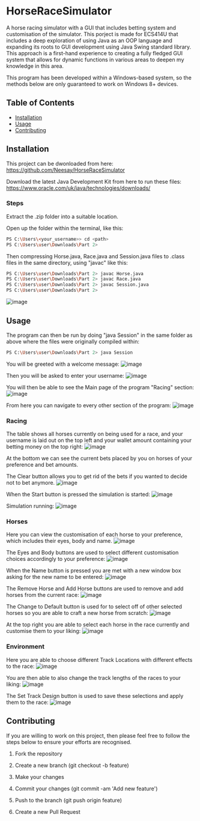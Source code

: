 # HorseRaceSimulator
A horse racing simulator with a GUI that includes betting system and customisation of the simulator. This porject is made for ECS414U that includes a deep exploration of using Java as an OOP language and expanding its roots to GUI development using Java Swing standard library. This approach is a first-hand experience to creating a fully fledged GUI system that allows for dynamic functions in various areas to deepen my knowledge in this area.

This program has been developed within a Windows-based system, so the methods below are only guaranteed to work on Windows 8+ devices.

## Table of Contents

- [Installation](#installation)
- [Usage](#usage)
- [Contributing](#contributing)

## Installation
This project can be dwonloaded from here: https://github.com/Neesay/HorseRaceSimulator

Download the latest Java Development Kit from here to run these files: https://www.oracle.com/uk/java/technologies/downloads/

### Steps
Extract the .zip folder into a suitable location. 

Open up the folder within the terminal, like this:
```bash
PS C:\Users\<your_username>> cd <path>
PS C:\Users\user\Downloads\Part 2>
```

Then compressing Horse.java, Race.java and Session.java files to .class files in the same directory, using "javac" like this:
```bash
PS C:\Users\user\Downloads\Part 2> javac Horse.java
PS C:\Users\user\Downloads\Part 2> javac Race.java
PS C:\Users\user\Downloads\Part 2> javac Session.java
PS C:\Users\user\Downloads\Part 2>
```
![image](https://github.com/Neesay/HorseRaceSimulator/assets/58012269/d2b43803-6b80-4e88-9e56-d3437bc91dd4)

## Usage
The program can then be run by doing "java Session" in the same folder as above where the files were originally compiled within:
```bash
PS C:\Users\user\Downloads\Part 2> java Session 
```

You will be greeted with a welcome message:
![image](https://github.com/Neesay/HorseRaceSimulator/assets/58012269/c72769b9-b684-4b19-a6dc-4369f067faf4)

Then you will be asked to enter your username:
![image](https://github.com/Neesay/HorseRaceSimulator/assets/58012269/fb1a520f-4562-474c-97ae-57732ebcd826)

You will then be able to see the Main page of the program "Racing" section:
![image](https://github.com/Neesay/HorseRaceSimulator/assets/58012269/502c05ab-90d4-4db7-a88b-1eb8234eaac6)

From here you can navigate to every other section of the program:
![image](https://github.com/Neesay/HorseRaceSimulator/assets/58012269/0dd7454f-4867-45db-9d9f-d03e0df1d296)

### Racing

The table shows all horses currently on being used for a race, and your username is laid out on the top left and your wallet amount containing your betting money on the top right:
![image](https://github.com/Neesay/HorseRaceSimulator/assets/58012269/70f7cc6c-b887-4548-838c-ad0e088e7900)

At the bottom we can see the current bets placed by you on horses of your preference and bet amounts.

The Clear button allows you to get rid of the bets if you wanted to decide not to bet anymore.
![image](https://github.com/Neesay/HorseRaceSimulator/assets/58012269/c57e7af7-8790-4f60-aa56-29c88671a5ac)

When the Start button is pressed the simulation is started:
![image](https://github.com/Neesay/HorseRaceSimulator/assets/58012269/d449190e-7ce7-4386-9f04-1035b706b5d4)

Simulation running:
![image](https://github.com/Neesay/HorseRaceSimulator/assets/58012269/e5d8c562-9ecc-4d60-b4ea-0f68eda2a82f)

### Horses
Here you can view the customisation of each horse to your preference, which includes their eyes, body and name.
![image](https://github.com/Neesay/HorseRaceSimulator/assets/58012269/30fd4f88-f6ca-4e2d-b5dc-92c12e7ee5d2)

The Eyes and Body buttons are used to select different customisation choices accordingly to your preference:
![image](https://github.com/Neesay/HorseRaceSimulator/assets/58012269/8d9e0e98-f4df-4c2b-9558-741468351c5a)

When the Name button is pressed you are met with a new window box asking for the new name to be entered:
![image](https://github.com/Neesay/HorseRaceSimulator/assets/58012269/d9cd9cfa-8ad8-4ea5-a1d6-183185552645)

The Remove Horse and Add Horse buttons are used to remove and add horses from the current race:
![image](https://github.com/Neesay/HorseRaceSimulator/assets/58012269/20ab17bf-391d-4805-ac35-556a62105f39)

The Change to Default button is used for to select off of other selected horses so you are able to craft a new horse from scratch:
![image](https://github.com/Neesay/HorseRaceSimulator/assets/58012269/4b9fdfd9-372a-41d8-bec8-ca4b0a43c15a)

At the top right you are able to select each horse in the race currently and customise them to your liking:
![image](https://github.com/Neesay/HorseRaceSimulator/assets/58012269/ab123b2d-7259-4004-9d14-4f1ac1fd9f71)

### Environment
Here you are able to choose different Track Locations with different effects to the race:
![image](https://github.com/Neesay/HorseRaceSimulator/assets/58012269/7d4e4510-b015-4bc4-8645-7755365ae4cd)

You are then able to also change the track lengths of the races to your liking:
![image](https://github.com/Neesay/HorseRaceSimulator/assets/58012269/7f09c5fc-9707-42a4-b414-4b698fa328bc)

The Set Track Design button is used to save these selections and apply them to the race:
![image](https://github.com/Neesay/HorseRaceSimulator/assets/58012269/c447b97f-2bd7-4955-9456-e159befd3680)

## Contributing

If you are willing to work on this project, then please feel free to follow the steps below to ensure your efforts are recognised.

1) Fork the repository

2) Create a new branch (git checkout -b feature)

3) Make your changes

4) Commit your changes (git commit -am 'Add new feature')

5) Push to the branch (git push origin feature)

6) Create a new Pull Request















